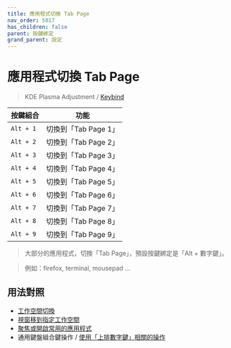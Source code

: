 ```yaml
---
title: 應用程式切換 Tab Page
nav_order: 5017
has_children: false
parent: 按鍵綁定
grand_parent: 設定
---
```



# 應用程式切換 Tab Page

> KDE Plasma Adjustment / [Keybind](https://github.com/samwhelp/note-about-kde/tree/gh-pages/_demo/prototype/de/kde-plasma/part/keybind/kde-plasma-keybind-main)


| 按鍵組合          | 功能     |
| --------- | -------------------------------------------- |
| `Alt + 1` | 切換到「Tab Page 1」 |
| `Alt + 2` | 切換到「Tab Page 2」 |
| `Alt + 3` | 切換到「Tab Page 3」 |
| `Alt + 4` | 切換到「Tab Page 4」 |
| `Alt + 5` | 切換到「Tab Page 5」 |
| `Alt + 6` | 切換到「Tab Page 6」 |
| `Alt + 7` | 切換到「Tab Page 7」 |
| `Alt + 8` | 切換到「Tab Page 8」 |
| `Alt + 9` | 切換到「Tab Page 9」 |


> 大部分的應用程式，切換「Tab Page」，預設按鍵綁定是「Alt + 數字鍵」。

> 例如：firefox, terminal, mousepad ...




## 用法對照

* [工作空間切換](https://samwhelp.github.io/note-about-kde/read/config/keybind/workspace-switch.html)
* [視窗移到指定工作空間](https://samwhelp.github.io/note-about-kde/read/config/keybind/window-move-to-workspace.html)
* [聚焦或開啟常用的應用程式](https://samwhelp.github.io/note-about-kde/read/config/keybind/application-focus-or-launch-favorite.html)
* 通用鍵盤組合鍵操作 / [使用「上排數字鍵」相關的操作](https://samwhelp.github.io/system-modeling/read/zh_tw/spec-keybind/with-number-key)
